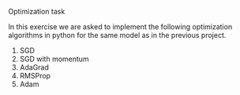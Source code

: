 Optimization task

In this exercise we are asked to implement the following optimization algorithms in python for the same
model as in the previous project.
1. SGD
2. SGD with momentum
3. AdaGrad
4. RMSProp
5. Adam

